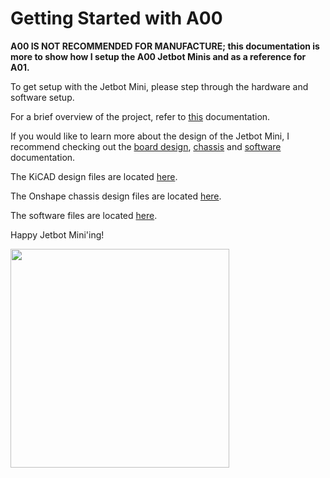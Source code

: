 # Getting Started with A00

**A00 IS NOT RECOMMENDED FOR MANUFACTURE; this documentation is more to show how I setup the A00 Jetbot Minis and as a reference for A01.**

To get setup with the Jetbot Mini, please step through the hardware and software setup. 

For a brief overview of the project, refer to [this](https://github.com/NVIDIA-AI-IOT/jetbot_mini/blob/main/docs/project_overview.md) documentation. 

If you would like to learn more about the design of the Jetbot Mini, I recommend checking out the [board design](https://github.com/NVIDIA-AI-IOT/jetbot_mini/tree/main/docs/board_design), [chassis](https://github.com/NVIDIA-AI-IOT/jetbot_mini/tree/main/docs/chassis) and [software](https://github.com/NVIDIA-AI-IOT/jetbot_mini/tree/main/docs/software) documentation.

The KiCAD design files are located [here](https://github.com/NVIDIA-AI-IOT/jetbot_mini/tree/main/design).

The Onshape chassis design files are located [here](https://github.com/NVIDIA-AI-IOT/jetbot_mini/tree/main/assets/chassis). 

The software files are located [here](https://github.com/NVIDIA-AI-IOT/jetbot_mini/tree/main/jetbot). 

Happy Jetbot Mini'ing!

<p align="left">
<img src=/assets/images/Two_Jetbot_Minis_v9.jpg height="350px"/>
</p>
